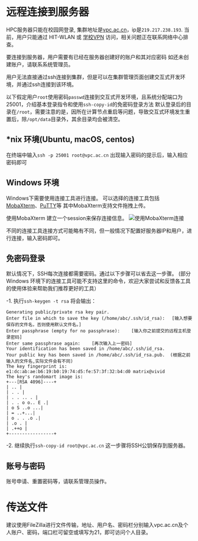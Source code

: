 # 远程连接到服务器

HPC服务器只能在校园网登录, 集群地址是[vpc.ac.cn]()，ip是`219.217.238.193`.
当前，用户只能通过 HIT-WLAN 或 [学校VPN](http://static.hit.edu.cn/vpn/) 访问，相关问题正在联系网络中心排查。

要连接到服务器，用户需要有已经在服务器创建好的账户和其对应密码
如还未创建账户，请联系系统管理员。

用户无法直接通过ssh连接到集群，但是可以在集群管理页面创建交互式开发环境，并通过ssh连接到该环境。

以下假定用户`root`使用密码`passwd`连接到交互式开发环境，且系统分配端口为25001，介绍基本登录指令和使用`ssh-copy-id`的免密码登录方法
默认登录后的目录在`/root`，需要注意的是，因所在计算节点重启等问题，导致交互式环境发生重置后，除`/opt/data`目录外，其余目录均会被清空。


## *nix 环境(Ubuntu, macOS, centos)
在终端中输入`ssh -p 25001 root@vpc.ac.cn`
出现输入密码的提示后，输入相应密码即可

## Windows 环境
Windows下需要使用连接工具进行连接。
可以选择的连接工具包括[MobaXterm](https://mobaxterm.mobatek.net/)、[PuTTY](http://www.putty.org/)等
其中MobaXterm支持文件拖拽上传。

使用MobaXterm 建立一个session来保存连接信息。
![使用MobaXterm连接](img/login.jpeg)

不同的连接工具连接方式可能略有不同，但一般情况下配置好服务器IP和用户，进行连接，输入密码即可。


## 免密码登录
默认情况下，SSH每次连接都需要密码。通过以下步骤可以省去这一步骤。
(部分Windows 环境下的连接工具可能不支持这里的命令，欢迎大家尝试和反馈各工具的使用体验来帮助我们推荐更好的工具）

-1. 执行`ssh-keygen -t rsa`
将会输出：
```
Generating public/private rsa key pair.
Enter file in which to save the key (/home/abc/.ssh/id_rsa): 　[输入想要保存的文件名，否则使用默认文件名。]
Enter passphrase (empty for no passphrase): 　　[输入你之前提交的远程主机登录密码]
Enter same passphrase again: 　　[再次输入上一密码]
Your identification has been saved in /home/abc/.ssh/id_rsa.
Your public key has been saved in /home/abc/.ssh/id_rsa.pub.  (根据之前输入的文件名,实际文件会有不同)
The key fingerprint is:
e1:dc:ab:ae:b6:19:b0:19:74:d5:fe:57:3f:32:b4:d0 matrix@vivid
The key's randomart image is:
+---[RSA 4096]----+
| .. |
| . . |
| . . .. . |
| . . o o.. E .|
| o S ..o ...|
| = ..+...|
| o . . .o .|
| .o . |
| .++o |
+-----------------+
```

-2. 继续执行`ssh-copy-id root@vpc.ac.cn`
这一步骤将SSH公钥保存到服务器。



## 账号与密码
账号申请、重置密码等，请联系管理员操作。

# 传送文件
建议使用FileZilla进行文件传输，地址、用户名、密码栏分别输入vpc.ac.cn及个人账户、密码，端口栏可留空或填写为21，即可访问个人目录。